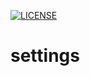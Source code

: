 [![LICENSE](https://img.shields.io/badge/license-Anti%20996-blue.svg)](https://github.com/996icu/996.ICU/blob/master/LICENSE)

# settings
